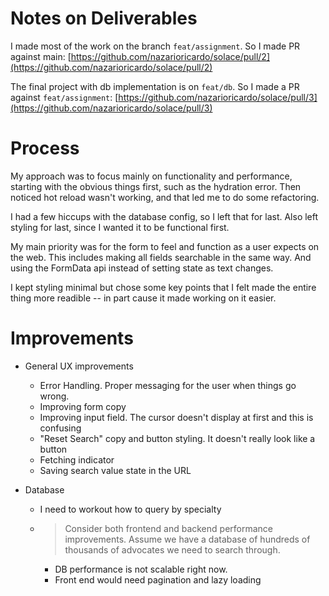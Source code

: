 # Notes on Deliverables

I made most of the work on the branch `feat/assignment`. So I made PR against main: [https://github.com/nazarioricardo/solace/pull/2](https://github.com/nazarioricardo/solace/pull/2)

The final project with db implementation is on `feat/db`. So I made a PR against `feat/assignment`: [https://github.com/nazarioricardo/solace/pull/3](https://github.com/nazarioricardo/solace/pull/3)

# Process

My approach was to focus mainly on functionality and performance, starting with the obvious things first, such as the hydration error. Then noticed hot reload wasn't working, and that led me to do some refactoring.

I had a few hiccups with the database config, so I left that for last. Also left styling for last, since I wanted it to be functional first.

My main priority was for the form to feel and function as a user expects on the web. This includes making all fields searchable in the same way. And using the FormData api instead of setting state as text changes.

I kept styling minimal but chose some key points that I felt made the entire thing more readible -- in part cause it made working on it easier.

# Improvements

- General UX improvements

  - Error Handling. Proper messaging for the user when things go wrong.
  - Improving form copy
  - Improving input field. The cursor doesn't display at first and this is confusing
  - "Reset Search" copy and button styling. It doesn't really look like a button
  - Fetching indicator
  - Saving search value state in the URL

- Database
  - I need to workout how to query by specialty
  - > Consider both frontend and backend performance improvements. Assume we have a database of hundreds of thousands of advocates we need to search through.
    - DB performance is not scalable right now.
    - Front end would need pagination and lazy loading

